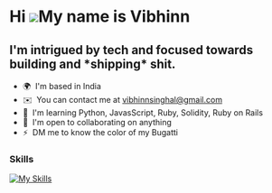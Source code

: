 Hi ![](https://user-images.githubusercontent.com/18350557/176309783-0785949b-9127-417c-8b55-ab5a4333674e.gif)My name is Vibhinn
===============================================================================================================================

I'm intrigued by tech and focused towards building and \*shipping\* shit.
-------------------------------------------------------------------------

* 🌍  I'm based in India
* ✉️  You can contact me at [vibhinnsinghal@gmail.com](mailto:vibhinnsinghal@gmail.com)
* 🧠  I'm learning Python, JavasScript, Ruby, Solidity, Ruby on Rails
* 🤝  I'm open to collaborating on anything
* ⚡  DM me to know the color of my Bugatti

### Skills


[![My Skills](https://skillicons.dev/icons?i=js,html,css,cpp)](https://skillicons.dev)
